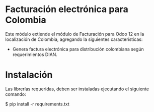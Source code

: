 # Facturación electrónica para Colombia

Este módulo extiende el módulo de Facturación para Odoo 12 en la localización de Colombia, agregando la siguientes características:

* Genera factura electrónica para distribución colombiana según requerimientos DIAN.

# Instalación

Las librerías requeridas, deben ser instaladas ejecutando el siguiente comando:

  $ pip install -r requirements.txt

